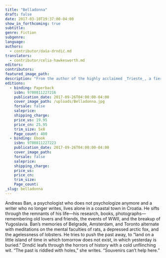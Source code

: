 ```yaml
---
title: "Belladonna"
draft: false
date: 2017-03-10T19:37:00-04:00
show_in_forthcoming: true
subtitle:
genre: Fiction
subgenre:
language:
authors:
  - contributor/daša-drndić.md
translators:
  - contributor/celia-hawkesworth.md
editors:
contributors:
featured_image_path:
description: "From the author of the highly acclaimed _Trieste_, a fierce novel about history, memory, and illness "
editions:
  - binding: Paperback
    isbn: 9780811227216
    publication_date: 2017-09-26T04:00:00-04:00
    cover_image_path: /uploads/Belladonna.jpg
    forsale: false
    saleprice:
    shipping_charge:
    price_us: 19.95
    price_cn: 25.95
    trim_size: 5x8
    Page_count: 400
  - binding: Ebook
    isbn: 9780811227223
    publication_date: 2017-09-26T04:00:00-04:00
    cover_image_path:
    forsale: false
    saleprice:
    shipping_charge:
    price_us:
    price_cn:
    trim_size:
    Page_count:
_slug: belladonna
---
```


Andreas Ban, a psychologist who does not psychologize anymore and a writer who no longer writes, lives alone in a coastal town in Croatia. He sifts through the remnants of his life—his research, books, photographs—remembering old lovers and friends, the events of WWII, and the breakup of Yugoslavia. Ban’s memories of Belgrade, Amsterdam, and Toronto alternate with meditations on the mental faculties of rats, a depressed arctic fox, and the agelessness of lobsters. He tries to push the past away, to “land on a little island of time in which tomorrow does not exist, in which yesterday is buried.” Drndić leafs through the horrors of history with a cold unflinching wit. “The past is riddled with holes,” she writes. “Souvenirs can’t help here.”

